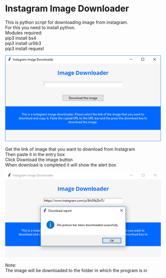 # Instagram Image Downloader

This is python script for downloading image from instagram. \
For this you need to install python. \
Modules required:\
               pip3 install bs4 \
               pip3 install urllib3 \
               pip3 install request 
               


![Alt text](https://github.com/eternalfroast/Instagram-Image-Downloader/blob/master/imgDownloader.png?raw=true "Title")

Get the link of image that you want to download from Instagram\
Then paste it in the entry box\
Click Download the image button\
When download is completed it will show the alert box


![Alt text](https://github.com/eternalfroast/Instagram-Image-Downloader/blob/master/123.PNG?raw=true "Title")

Note:\
The image will be downloaded to the folder in which the program is in





